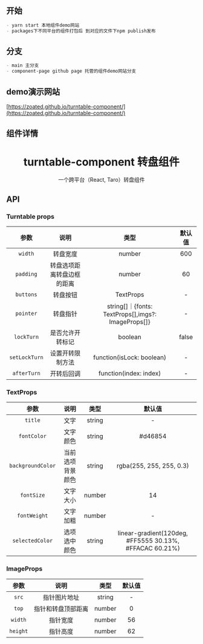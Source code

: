 ## 开始

```md
- yarn start 本地组件demo网站
- packages下不同平台的组件打包后 到对应的文件下npm publish发布
```
## 分支

```md
- main 主分支
- component-page github page 托管的组件demo网站分支
```

## demo演示网站

[https://zoated.github.io/turntable-component/](https://zoated.github.io/turntable-component/)

## 组件详情

<div align="center">
  <h1>turntable-component 转盘组件</h1>
  <p>一个跨平台（React, Taro）转盘组件</p>
</div>

<div>
  <h2>API</h2>
  <h3>Turntable props</h3>
<div>

|参数|说明|类型|默认值|
| :-: | :-: | :-: | :-: |
| `width` | 转盘宽度 | number | 600 |
|`padding`|转盘选项距离转盘边框的距离|number|60|
|`buttons`|转盘按钮|TextProps|-|
|`pointer`|转盘指针|string[]｜{fonts: TextProps[],imgs?: ImageProps[]}|-|
|`lockTurn`|是否允许开转标记|boolean|false|
|`setLockTurn`|设置开转限制方法|function(isLock: boolean)|-|
|`afterTurn`|开转后回调|function(index: index)|-|

</div>

<div>
  <h3>TextProps</h3>

  |参数|说明|类型|默认值|
| :-: | :-: | :-: | :-: |
|`title`|文字|string| - |
|`fontColor`|文字颜色|string| #d46854 |
|`backgroundColor`|当前选项背景颜色|string| rgba(255, 255, 255, 0.3) |
|`fontSize`|文字大小|number| 14 |
|`fontWeight`|文字加粗|number| - |
|`selectedColor`|选项选中颜色|string| linear-gradient(120deg, #FF5555 30.13%, #FFACAC 60.21%) |
<div>

<div>
  <h3>ImageProps</h3>

  |参数|说明|类型|默认值|
| :-: | :-: | :-: | :-: |
|`src`|指针图片地址|string| - |
|`top`|指针和转盘顶部距离|number| 0 |
|`width`|指针宽度|number| 56 |
|`height`|指针高度|number| 62 |
<div>